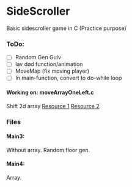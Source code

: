 # SideScroller #
Basic sidescroller game in C (Practice purpose)

### ToDo: ###
- [ ] Random Gen Gulv
- [ ] lav død function/animation
- [ ] MoveMap (fix moving player)
- [ ] In main-function, convert to do-while loop

#### Working on: moveArrayOneLeft.c
Shift 2d array
[Resource 1](https://stackoverflow.com/questions/12633039/shift-elements-in-array)
[Resource 2](https://stackoverflow.com/questions/28334143/function-to-left-shift-a-2d-array-in-c)

### Files
#### Main3:
Without array. Random floor gen.

#### Main4:
Array.
